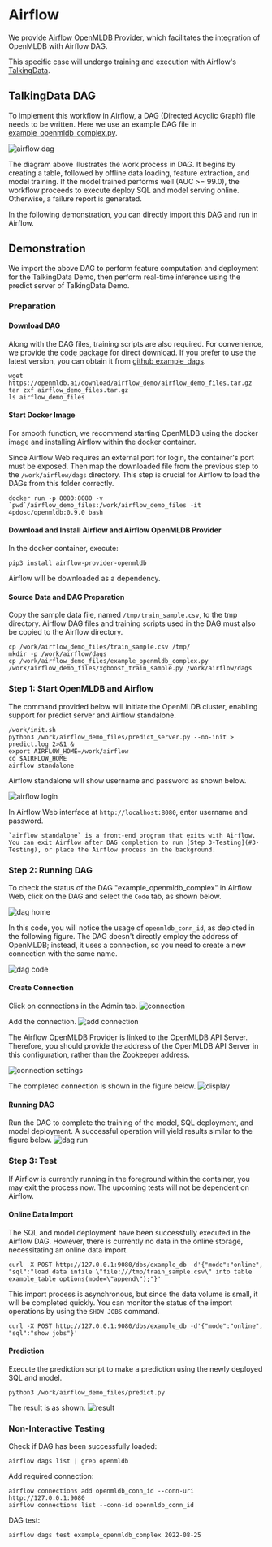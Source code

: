 # Airflow 
We provide [Airflow OpenMLDB Provider](https://github.com/4paradigm/OpenMLDB/tree/main/extensions/airflow-provider-openmldb), which facilitates the integration of OpenMLDB with Airflow DAG.

This specific case will undergo training and execution with Airflow's [TalkingData](https://chat.openai.com/talkingdata_demo).

## TalkingData DAG

To implement this workflow in Airflow, a DAG (Directed Acyclic Graph) file needs to be written. Here we use an example DAG file in [example_openmldb_complex.py](https://github.com/4paradigm/OpenMLDB/blob/main/extensions/airflow-provider-openmldb/openmldb_provider/example_dags/example_openmldb_complex.py).

![airflow dag](images/airflow_dag.png)

The diagram above illustrates the work process in DAG. It begins by creating a table, followed by offline data loading, feature extraction, and model training. If the model trained performs well (AUC >= 99.0), the workflow proceeds to execute deploy SQL and model serving online. Otherwise, a failure report is generated.

In the following demonstration, you can directly import this DAG and run in Airflow.


## Demonstration

We import the above DAG to perform feature computation and deployment for the TalkingData Demo, then perform real-time inference using the predict server of TalkingData Demo.

### Preparation

#### Download DAG

Along with the DAG files, training scripts are also required. For convenience, we provide the [code package](https://openmldb.ai/download/airflow_demo/airflow_demo_files.tar.gz) for direct download. If you prefer to use the latest version, you can obtain it from [github example_dags](https://github.com/4paradigm/OpenMLDB/tree/main/extensions/airflow-provider-openmldb/openmldb_provider/example_dags).

```
wget https://openmldb.ai/download/airflow_demo/airflow_demo_files.tar.gz
tar zxf airflow_demo_files.tar.gz
ls airflow_demo_files
```
#### Start Docker Image

For smooth function, we recommend starting OpenMLDB using the docker image and installing Airflow within the docker container.

Since Airflow Web requires an external port for login, the container's port must be exposed. Then map the downloaded file from the previous step to the `/work/airflow/dags` directory. This step is crucial for Airflow to load the DAGs from this folder correctly.

```
docker run -p 8080:8080 -v `pwd`/airflow_demo_files:/work/airflow_demo_files -it 4pdosc/openmldb:0.9.0 bash
```

#### Download and Install Airflow and Airflow OpenMLDB Provider
In the docker container, execute:
```
pip3 install airflow-provider-openmldb
```
Airflow will be downloaded as a dependency.

#### Source Data and DAG Preparation
Copy the sample data file, named `/tmp/train_sample.csv`, to the tmp directory. Airflow DAG files and training scripts used in the DAG must also be copied to the Airflow directory.

```
cp /work/airflow_demo_files/train_sample.csv /tmp/
mkdir -p /work/airflow/dags
cp /work/airflow_demo_files/example_openmldb_complex.py /work/airflow_demo_files/xgboost_train_sample.py /work/airflow/dags
```

### Step 1: Start OpenMLDB and Airflow
The command provided below will initiate the OpenMLDB cluster, enabling support for predict server and Airflow standalone.
```
/work/init.sh
python3 /work/airflow_demo_files/predict_server.py --no-init > predict.log 2>&1 &
export AIRFLOW_HOME=/work/airflow
cd $AIRFLOW_HOME
airflow standalone
```

Airflow standalone will show username and password as shown below.

![airflow login](images/airflow_login.png)

In Airflow Web interface at `http://localhost:8080`, enter username and password.

```{caution}
`airflow standalone` is a front-end program that exits with Airflow. You can exit Airflow after DAG completion to run [Step 3-Testing](#3-Testing), or place the Airflow process in the background.
```

### Step 2: Running DAG

To check the status of the DAG "example_openmldb_complex" in Airflow Web, click on the DAG and select the `Code` tab, as shown below.

![dag home](images/dag_home.png)

In this code, you will notice the usage of `openmldb_conn_id`, as depicted in the following figure. The DAG doesn't directly employ the address of OpenMLDB; instead, it uses a connection, so you need to create a new connection with the same name.

![dag code](images/dag_code.png)

#### Create Connection
Click on connections in the Admin tab.
![connection](images/connection.png)

Add the connection.
![add connection](images/add_connection.png)

The Airflow OpenMLDB Provider is linked to the OpenMLDB API Server. Therefore, you should provide the address of the OpenMLDB API Server in this configuration, rather than the Zookeeper address.

![connection settings](images/connection_settings.png)

The completed connection is shown in the figure below.
![display](images/connection_display.png)

#### Running DAG
Run the DAG to complete the training of the model, SQL deployment, and model deployment. A successful operation will yield results similar to the figure below.
![dag run](images/dag_run.png)

### Step 3: Test

If Airflow is currently running in the foreground within the container, you may exit the process now. The upcoming tests will not be dependent on Airflow.

#### Online Data Import
The SQL and model deployment have been successfully executed in the Airflow DAG. However, there is currently no data in the online storage, necessitating an online data import.

```
curl -X POST http://127.0.0.1:9080/dbs/example_db -d'{"mode":"online", "sql":"load data infile \"file:///tmp/train_sample.csv\" into table example_table options(mode=\"append\");"}'
```

This import process is asynchronous, but since the data volume is small, it will be completed quickly. You can monitor the status of the import operations by using the `SHOW JOBS` command.
```
curl -X POST http://127.0.0.1:9080/dbs/example_db -d'{"mode":"online", "sql":"show jobs"}'
```

#### Prediction
Execute the prediction script to make a prediction using the newly deployed SQL and model.
```
python3 /work/airflow_demo_files/predict.py
```
The result is as shown.
![result](images/airflow_test_result.png)


### Non-Interactive Testing

Check if DAG has been successfully loaded:
```
airflow dags list | grep openmldb
```
Add required connection:
```
airflow connections add openmldb_conn_id --conn-uri http://127.0.0.1:9080
airflow connections list --conn-id openmldb_conn_id
```
DAG test:
```
airflow dags test example_openmldb_complex 2022-08-25
```

